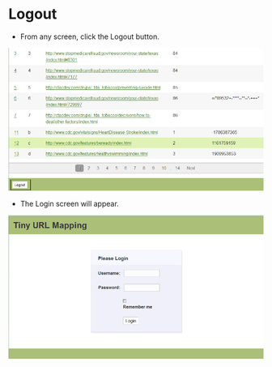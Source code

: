 # Logout

+ From any screen, click the Logout button.

![Media Mapping List With Logout button highlighted.png](images/Media_Mapping_List_With_Logout_button_highlighted.png)
 
+ The Login screen will appear.
 
![Login.png](images/Login.png)
